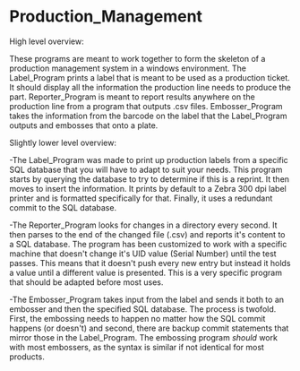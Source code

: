 # Production_Management

High level overview:

These programs are meant to work together to form the skeleton of a production management system in a windows environment.
The Label_Program prints a label that is meant to be used as a production ticket. It should display all the information the
production line needs to produce the part. Reporter_Program is meant to report results anywhere on the production line from
a program that outputs .csv files. Embosser_Program takes the information from the barcode on the label that the Label_Program
outputs and embosses that onto a plate.

Slightly lower level overview: 

-The Label_Program was made to print up production labels from a specific SQL database that you will have to adapt to suit your needs.
This program starts by querying the database to try to determine if this is a reprint. It then moves to insert the information. It prints 
by default to a Zebra 300 dpi label printer and is formatted specifically for that. Finally, it uses a redundant commit to the SQL 
database.

-The Reporter_Program looks for changes in a directory every second. It then parses to the end of the changed file (.csv) and reports it's 
content to a SQL database. The program has been customized to work with a specific machine that doesn't change it's UID value (Serial 
Number) until the test passes. This means that it doesn't push every new entry but instead it holds a value until a different value is 
presented. This is a very specific program that should be adapted before most uses.

-The Embosser_Program takes input from the label and sends it both to an embosser and then the specified SQL database. The process is 
twofold. First, the embossing needs to happen no matter how the SQL commit happens (or doesn't) and second, there are backup commit 
statements that mirror those in the Label_Program. The embossing program *should* work with most embossers, as the syntax is similar if
not identical for most products.


